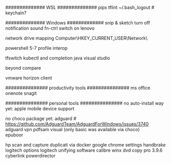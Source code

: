 ##############
WSL
##############
pipx
tflint
~/.bash_logout # keychain?

##############
Windows
#############
snip & sketch turn off notification sound
fn-ctrl switch on lenovo

network drive mapping
    Computer\HKEY_CURRENT_USER\Network\

powershell 5-7 profile interop

tfswitch
kubectl and completion
java
visual studio

beyond compare

vmware horizon client

###############
productivity tools
###############
ms office
onenote
snagit

###############
personal tools
###############
no auto-install way yet:
    apple mobile device support

no choco package yet:
    adguard # https://github.com/AdguardTeam/AdguardForWindows/issues/3740
    adguard vpn
    pdfsam visual (only basic was available via choco)    
    epuboor

hp scan and capture
duplicati via docker
google chrome settings
handbrake
logitech options
logitech unifying software
calibre
winx dvd copy pro 3.9.6
cyberlink powerdirector

